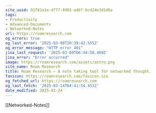 ```yaml
---
site_uuid: 92f82a1e-df77-4985-a46f-bcd24e3d1d6a
tags:
- Productivity
- Advanced-Documents
- Networked-Notes
url: https://roamresearch.com
og_errors: true
og_last_error: '2025-03-08T20:39:42.555Z'
og_error_message: "HTTP error 401"
jina_last_request: '2025-03-09T06:44:58.469Z'
jina_error: "Error occurred"
image: https://roamresearch.com/assets/astro.png
site_name: Roam Research
title: Roam Research – A note taking tool for networked thought.
favicon: https://roamresearch.com/favicon.ico
og_fetched_url: https://roamresearch.com
og_last_fetch: '2025-03-14T04:41:54.453Z'
date_modified: 2025-03-24
---
```




[[Networked-Notes]]


